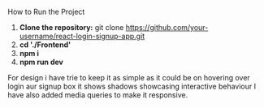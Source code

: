 How to Run the Project

1. **Clone the repository:**
   git clone https://github.com/your-username/react-login-signup-app.git
2. **cd './Frontend'**
3. **npm i**
4. **npm run dev**

For design i have trie to keep it as simple as it could be on hovering over login aur signup box it shows shadows showcasing interactive behaviour
I have also added media queries to make it responsive.
